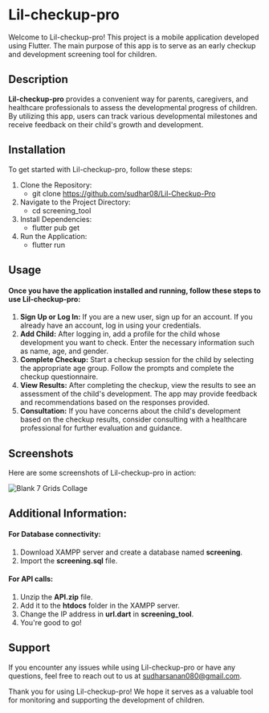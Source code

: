 # Lil-checkup-pro #
Welcome to Lil-checkup-pro! This project is a mobile application developed using Flutter. The main purpose of this app is to serve as an early checkup and development screening tool for children.

## Description
**Lil-checkup-pro** provides a convenient way for parents, caregivers, and healthcare professionals to assess the developmental progress of children. By utilizing this app, users can track various developmental milestones and receive feedback on their child's growth and development.

## Installation
To get started with Lil-checkup-pro, follow these steps:
1. Clone the Repository:
   * git clone https://github.com/sudhar08/Lil-Checkup-Pro
2. Navigate to the Project Directory:
   * cd screening_tool
3. Install Dependencies:
   * flutter pub get
4. Run the Application:
   * flutter run

## Usage
#### Once you have the application installed and running, follow these steps to use Lil-checkup-pro:
1. **Sign Up or Log In:** If you are a new user, sign up for an account. If you already have an account, log in using your credentials.
2. **Add Child:** After logging in, add a profile for the child whose development you want to check. Enter the necessary information such as name, age, and gender.
3. **Complete Checkup:** Start a checkup session for the child by selecting the appropriate age group. Follow the prompts and complete the checkup questionnaire.
4. **View Results:** After completing the checkup, view the results to see an assessment of the child's development. The app may provide feedback and recommendations based on the responses provided.
5. **Consultation:** If you have concerns about the child's development based on the checkup results, consider consulting with a healthcare professional for further evaluation and guidance.

## Screenshots
Here are some screenshots of Lil-checkup-pro in action:

![Blank 7 Grids Collage](https://github.com/user-attachments/assets/0a97dfa3-e77a-4045-a21c-7e4c27d01e8f)



## Additional Information:
#### For Database connectivity:
1. Download XAMPP server and create a database named **screening**.
2. Import the **screening.sql** file.

#### For API calls:
1. Unzip the **API.zip** file.
2. Add it to the **htdocs** folder in the XAMPP server.
3. Change the IP address in **url.dart** in **screening_tool**.
4. You're good to go!

## Support
If you encounter any issues while using Lil-checkup-pro or have any questions, feel free to reach out to us at sudharsanan080@gmail.com.

Thank you for using Lil-checkup-pro! We hope it serves as a valuable tool for monitoring and supporting the development of children.

